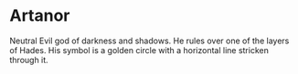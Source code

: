 # Artanor
Neutral Evil god of darkness and shadows. He rules over one of the layers of Hades. His symbol is a golden circle with a horizontal line stricken through it.